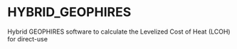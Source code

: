 # HYBRID_GEOPHIRES
Hybrid GEOPHIRES software to calculate the Levelized Cost of Heat (LCOH) for direct-use
